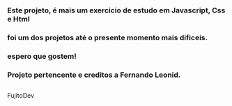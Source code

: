 ### Este projeto, é mais um exercicio de estudo em Javascript, Css e Html
### foi um dos projetos até o presente momento mais dificeis.
### espero que gostem!
### Projeto pertencente e creditos a Fernando Leonid.

## 

FujitoDev
